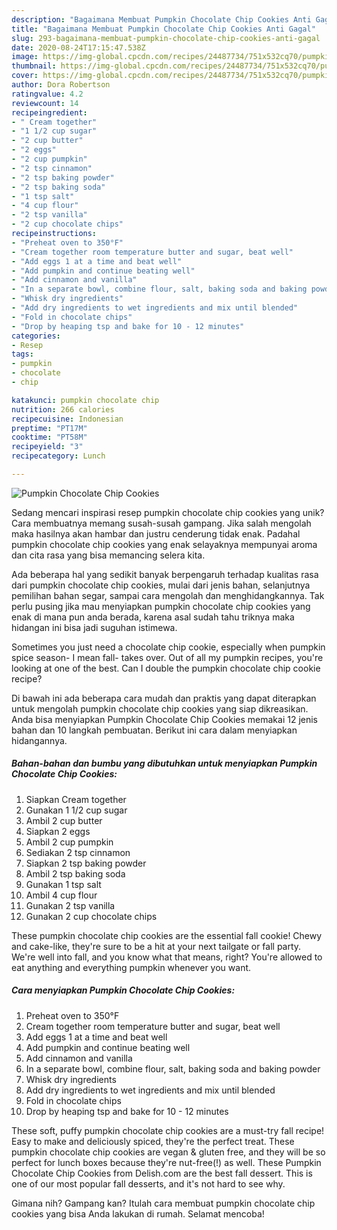 ```yaml
---
description: "Bagaimana Membuat Pumpkin Chocolate Chip Cookies Anti Gagal"
title: "Bagaimana Membuat Pumpkin Chocolate Chip Cookies Anti Gagal"
slug: 293-bagaimana-membuat-pumpkin-chocolate-chip-cookies-anti-gagal
date: 2020-08-24T17:15:47.538Z
image: https://img-global.cpcdn.com/recipes/24487734/751x532cq70/pumpkin-chocolate-chip-cookies-recipe-main-photo.jpg
thumbnail: https://img-global.cpcdn.com/recipes/24487734/751x532cq70/pumpkin-chocolate-chip-cookies-recipe-main-photo.jpg
cover: https://img-global.cpcdn.com/recipes/24487734/751x532cq70/pumpkin-chocolate-chip-cookies-recipe-main-photo.jpg
author: Dora Robertson
ratingvalue: 4.2
reviewcount: 14
recipeingredient:
- " Cream together"
- "1 1/2 cup sugar"
- "2 cup butter"
- "2 eggs"
- "2 cup pumpkin"
- "2 tsp cinnamon"
- "2 tsp baking powder"
- "2 tsp baking soda"
- "1 tsp salt"
- "4 cup flour"
- "2 tsp vanilla"
- "2 cup chocolate chips"
recipeinstructions:
- "Preheat oven to 350°F"
- "Cream together room temperature butter and sugar, beat well"
- "Add eggs 1 at a time and beat well"
- "Add pumpkin and continue beating well"
- "Add cinnamon and vanilla"
- "In a separate bowl, combine flour, salt, baking soda and baking powder"
- "Whisk dry ingredients"
- "Add dry ingredients to wet ingredients and mix until blended"
- "Fold in chocolate chips"
- "Drop by heaping tsp and bake for 10 - 12 minutes"
categories:
- Resep
tags:
- pumpkin
- chocolate
- chip

katakunci: pumpkin chocolate chip 
nutrition: 266 calories
recipecuisine: Indonesian
preptime: "PT17M"
cooktime: "PT58M"
recipeyield: "3"
recipecategory: Lunch

---
```



![Pumpkin Chocolate Chip Cookies](https://img-global.cpcdn.com/recipes/24487734/751x532cq70/pumpkin-chocolate-chip-cookies-recipe-main-photo.jpg)

Sedang mencari inspirasi resep pumpkin chocolate chip cookies yang unik? Cara membuatnya memang susah-susah gampang. Jika salah mengolah maka hasilnya akan hambar dan justru cenderung tidak enak. Padahal pumpkin chocolate chip cookies yang enak selayaknya mempunyai aroma dan cita rasa yang bisa memancing selera kita.

Ada beberapa hal yang sedikit banyak berpengaruh terhadap kualitas rasa dari pumpkin chocolate chip cookies, mulai dari jenis bahan, selanjutnya pemilihan bahan segar, sampai cara mengolah dan menghidangkannya. Tak perlu pusing jika mau menyiapkan pumpkin chocolate chip cookies yang enak di mana pun anda berada, karena asal sudah tahu triknya maka hidangan ini bisa jadi suguhan istimewa.

Sometimes you just need a chocolate chip cookie, especially when pumpkin spice season- I mean fall- takes over. Out of all my pumpkin recipes, you&#39;re looking at one of the best. Can I double the pumpkin chocolate chip cookie recipe?


Di bawah ini ada beberapa cara mudah dan praktis yang dapat diterapkan untuk mengolah pumpkin chocolate chip cookies yang siap dikreasikan. Anda bisa menyiapkan Pumpkin Chocolate Chip Cookies memakai 12 jenis bahan dan 10 langkah pembuatan. Berikut ini cara dalam menyiapkan hidangannya.

<!--inarticleads1-->

##### Bahan-bahan dan bumbu yang dibutuhkan untuk menyiapkan Pumpkin Chocolate Chip Cookies:

1. Siapkan  Cream together
1. Gunakan 1 1/2 cup sugar
1. Ambil 2 cup butter
1. Siapkan 2 eggs
1. Ambil 2 cup pumpkin
1. Sediakan 2 tsp cinnamon
1. Siapkan 2 tsp baking powder
1. Ambil 2 tsp baking soda
1. Gunakan 1 tsp salt
1. Ambil 4 cup flour
1. Gunakan 2 tsp vanilla
1. Gunakan 2 cup chocolate chips


These pumpkin chocolate chip cookies are the essential fall cookie! Chewy and cake-like, they&#39;re sure to be a hit at your next tailgate or fall party. We&#39;re well into fall, and you know what that means, right? You&#39;re allowed to eat anything and everything pumpkin whenever you want. 

<!--inarticleads2-->

##### Cara menyiapkan Pumpkin Chocolate Chip Cookies:

1. Preheat oven to 350°F
1. Cream together room temperature butter and sugar, beat well
1. Add eggs 1 at a time and beat well
1. Add pumpkin and continue beating well
1. Add cinnamon and vanilla
1. In a separate bowl, combine flour, salt, baking soda and baking powder
1. Whisk dry ingredients
1. Add dry ingredients to wet ingredients and mix until blended
1. Fold in chocolate chips
1. Drop by heaping tsp and bake for 10 - 12 minutes


These soft, puffy pumpkin chocolate chip cookies are a must-try fall recipe! Easy to make and deliciously spiced, they&#39;re the perfect treat. These pumpkin chocolate chip cookies are vegan &amp; gluten free, and they will be so perfect for lunch boxes because they&#39;re nut-free(!) as well. These Pumpkin Chocolate Chip Cookies from Delish.com are the best fall dessert. This is one of our most popular fall desserts, and it&#39;s not hard to see why. 

Gimana nih? Gampang kan? Itulah cara membuat pumpkin chocolate chip cookies yang bisa Anda lakukan di rumah. Selamat mencoba!

